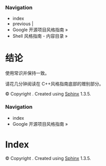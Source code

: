 ### Navigation

*   index
*   previous |
*   Google 开源项目风格指南 »
*   Shell 风格指南 - 内容目录 »

# 结论

使用常识并保持一致。

请花几分钟阅读在 C++风格指南底部的赠别部分。

© Copyright . Created using [Sphinx](http://sphinx-doc.org/) 1.3.5.

### Navigation

*   index
*   Google 开源项目风格指南 »

# Index

© Copyright . Created using [Sphinx](http://sphinx-doc.org/) 1.3.5.